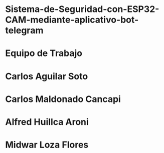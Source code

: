 # Sistema-de-Seguridad-con-ESP32-CAM-mediante-aplicativo-bot-telegram
# Equipo de Trabajo
# Carlos Aguilar Soto
# Carlos Maldonado Cancapi
# Alfred Huillca Aroni
# Midwar Loza Flores
